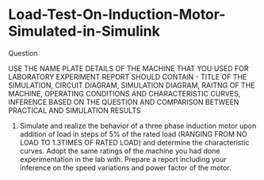 # Load-Test-On-Induction-Motor-Simulated-in-Simulink
Question

USE THE NAME PLATE DETAILS OF THE MACHINE THAT YOU USED FOR LABORATORY EXPERIMENT
REPORT SHOULD CONTAIN - TITLE OF THE SIMULATION, CIRCUIT DIAGRAM, SIMULATION DIAGRAM, RAITNG OF THE MACHINE, OPERATING CONDITIONS AND CHARACTERISTIC CURVES, INFERENCE BASED ON THE QUESTION AND COMPARISON BETWEEN PRACTICAL AND SIMULATION RESULTS

1.	Simulate and realize the behavior of a three phase induction motor upon addition of load in steps of 5% of the rated load (RANGING FROM NO LOAD TO 1.3TIMES OF RATED LOAD) and determine the characteristic curves. Adopt the same ratings of the machine you had done experimentation in the lab with. Prepare a report including your inference on the speed variations and power factor of the motor. 
